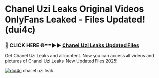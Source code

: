 # Chanel Uzi Leaks Original Videos 0nlyFans Leaked - Files Updated! (dui4c)

<h3>🔴 CLICK HERE 🌐==►► <a href="https://tinyurl.com/4seja8ks" rel="nofollow">Chanel Uzi Leaks Updated Files</a></h3>

Get Chanel Uzi Leaks and all content. Now you can access all videos and pictures of Chanel Uzi Leaks. New Updated Files 2025!

[![dui4c](https://i.imgur.com/EWjZXRe.gif)](https://tinyurl.com/4seja8ks)
chanel uzi leak